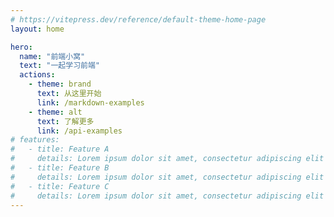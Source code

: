 ```yaml
---
# https://vitepress.dev/reference/default-theme-home-page
layout: home

hero:
  name: "前端小窝"
  text: "一起学习前端"
  actions:
    - theme: brand
      text: 从这里开始
      link: /markdown-examples
    - theme: alt
      text: 了解更多
      link: /api-examples
# features:
#   - title: Feature A
#     details: Lorem ipsum dolor sit amet, consectetur adipiscing elit
#   - title: Feature B
#     details: Lorem ipsum dolor sit amet, consectetur adipiscing elit
#   - title: Feature C
#     details: Lorem ipsum dolor sit amet, consectetur adipiscing elit
---
```

